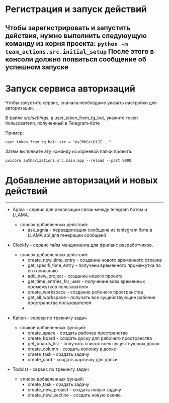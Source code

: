 # Регистрация и запуск действий

Чтобы зарегистрировать и запустить действия, нужно выполнить следуюущую команду из корня проекта:
`python -m team_actions.src.initial_setup`
После этого в консоли должно появиться сообщение об успешном запуске
---
# Запуск сервиса авторизаций

Чтобы запустить сервис, сначала необходимо указать настройки для авторизации.


В файле _src/settings_, в user_token_from_tg_bot, укажите токен пользователя, полученный в Telegram-боте

Пример:

`user_token_from_tg_bot: str = "eyJhbGciOiJI..."`

Затем выполните эту команду из корневой папки проекта:

`uvicorn authorizations.src.main:app --reload --port 9000`

# Добавление авторизаций и новых действий
---
- Agnia - сервис для реализации связи между telegram ботом и LLAMA.
    - список добавленных действий:
        - ask_agnia - переадрисация сообщене из tenlegram бота в LLAMA api для генерации сообщенй

- Clockfy - сервис тайм менджмента для фриланс разработчиков.
    - список добавленных действий:
        - create_new_time_entry - создание нового временного отрезка 
        - get_specifi_time_entry - получени временного промежутка по его описанию
        - add_new_project - создание нового проекта
        - get_time_entries_for_user - получение всех временных промежутков пользователя
        - create_workspace - создание робочего пространства
        - get_all_workspace - получать все сущействующие рабочие пространства пользователей
        - 
- Kaiten - сервер по трекнигу задач
    - спикой добавленных функций:
        - create_space - создать рабочее пространство
        - create_board - создать доску для рабочего пространства
        - get_boards_list - получить список всех существующих досок
        - create_column - создать колонку в доске
        - craete_task - создать задачу
        - create_card - создать карточку для доски
  

- Todoist - сервис по трекингу задач
    - список добавленных фунций:
        - create_task - создать задачу
        - create_new_project - создать новую задачу
        - create_new_sectino - создать новую секию
